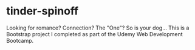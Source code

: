 # tinder-spinoff
Looking for romance? Connection? The "One"? So is your dog... This is a Bootstrap project I completed as part of the Udemy Web Development Bootcamp.
